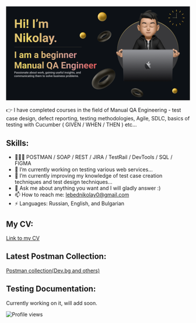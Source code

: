 [<img src='https://github.com/NikolayLebed/NikolayLebed/blob/main/Make%20your%20README%20(1).png'>](https://github.com/NikolayLebed)  

👉  I have completed courses in the field of Manual QA Engineering - test case design, defect reporting, testing methodologies, Agile, SDLC, basics of testing with Cucumber ( GIVEN / WHEN / THEN ) etc...

## Skills: 
<!-- My:Skills -->
- 🧑🏻‍💻 POSTMAN / SOAP / REST / JIRA / TestRail / DevTools / SQL / FIGMA
- 🔭 I’m currently working on testing various web services...
- 🌱 I’m currently improving my knowledge of test case creation techniques and test design techniques... 
- 💬 Ask me about anything you want and I will gladly answer :) 
- 📫 How to reach me: lebednikolay0@gmail.com 
- ⚡ Languages: Russian, English, and Bulgarian 


## My CV:
<!-- MY:CV -->
[Link to my CV](https://drive.google.com/drive/folders/1SgYT4ekwWNPE5poXSiAgDFvzph_K2_iU?usp=sharing)


## Latest Postman Collection:
<!-- POSTMAN:COLLECTION -->
[Postman collection(Dev.bg and others)](https://blue-station-229883.postman.co/workspace/My-Workspace~7de5fe8b-f73c-46bb-86de-9b542e802f40/collection/26307733-576b947d-3973-4253-af73-f3232e51eb0b?action=share&creator=26307733&ctx=documentation)


## Testing Documentation:
<!-- TESTING:DOCUMENTATION -->
Currently working on it, will add soon.




![Profile views](https://gpvc.arturio.dev/NikolayLebed)  
